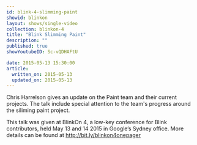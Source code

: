 ```yaml
---
id: blink-4-slimming-paint
showid: blinkon
layout: shows/single-video
collection: blinkon-4
title: "Blink Slimming Paint"
description: ""
published: true
showYoutubeID: Sc-vQDHAFtU

date: 2015-05-13 15:30:00
article:
  written_on: 2015-05-13
  updated_on: 2015-05-13
---
```

Chris Harrelson gives an update on the Paint team and their current projects. The talk include special attention to the team's progress around the siliming paint project.

This talk was given at BlinkOn 4, a low-key conference for Blink contributors, held May 13 and 14 2015 in Google’s Sydney office. More details can be found at http://bit.ly/blinkon4onepager